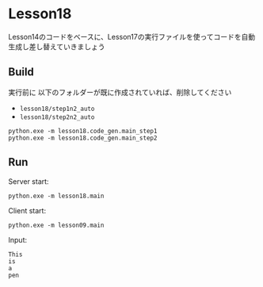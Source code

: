 # Lesson18

Lesson14のコードをベースに、Lesson17の実行ファイルを使ってコードを自動生成し差し替えていきましょう  

## Build

実行前に 以下のフォルダーが既に作成されていれば、削除してください

- `lesson18/step1n2_auto`
- `lesson18/step2n2_auto`

```shell
python.exe -m lesson18.code_gen.main_step1
python.exe -m lesson18.code_gen.main_step2
```

## Run

Server start:  

```shell
python.exe -m lesson18.main
```

Client start:  

```shell
python.exe -m lesson09.main
```

Input:  

```shell
This
is
a
pen
```
